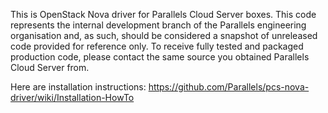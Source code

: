 This is OpenStack Nova driver for Parallels Cloud Server boxes. This code
represents the internal development branch of the Parallels engineering
organisation and, as such, should be considered a snapshot of unreleased code
provided for reference only.  To receive fully tested and packaged production
code, please contact the same source you obtained Parallels Cloud Server from.

Here are installation instructions:
https://github.com/Parallels/pcs-nova-driver/wiki/Installation-HowTo
